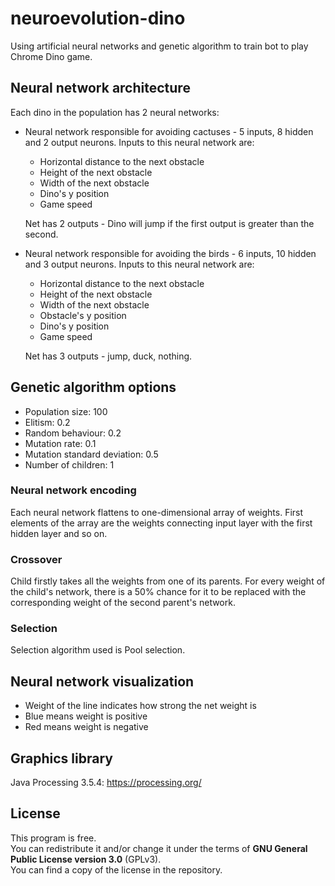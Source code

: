 # neuroevolution-dino
Using artificial neural networks and genetic algorithm to train bot to play Chrome Dino game.

## Neural network architecture

Each dino in the population has 2 neural networks:

 * Neural network responsible for avoiding cactuses - 5 inputs, 8 hidden and 2 output neurons. Inputs to this neural network are: 
    * Horizontal distance to the next obstacle
    * Height of the next obstacle
    * Width of the next obstacle
    * Dino's y position
    * Game speed
    
    Net has 2 outputs - Dino will jump if the first output is greater than the second.
    
 * Neural network responsible for avoiding the birds - 6 inputs, 10 hidden and 3 output neurons. Inputs to this neural network are: 
    * Horizontal distance to the next obstacle
    * Height of the next obstacle
    * Width of the next obstacle
    * Obstacle's y position
    * Dino's y position
    * Game speed
    
    Net has 3 outputs - jump, duck, nothing.

## Genetic algorithm options

 * Population size: 100
 * Elitism: 0.2
 * Random behaviour: 0.2
 * Mutation rate: 0.1
 * Mutation standard deviation: 0.5
 * Number of children: 1
 
### Neural network encoding

Each neural network flattens to one-dimensional array of weights. First elements of the array are the weights connecting input layer with the first hidden layer and so on.

### Crossover

Child firstly takes all the weights from one of its parents. For every weight of the child's network, there is a 50% chance for it to be replaced with the corresponding weight of the second parent's network.

### Selection

Selection algorithm used is Pool selection.

## Neural network visualization

 * Weight of the line indicates how strong the net weight is
 * Blue means weight is positive
 * Red means weight is negative

## Graphics library

Java Processing 3.5.4: https://processing.org/

## License

This program is free.</br>
You can redistribute it and/or change it under the terms of **GNU General Public License version 3.0** (GPLv3). </br>
You can find a copy of the license in the repository.
